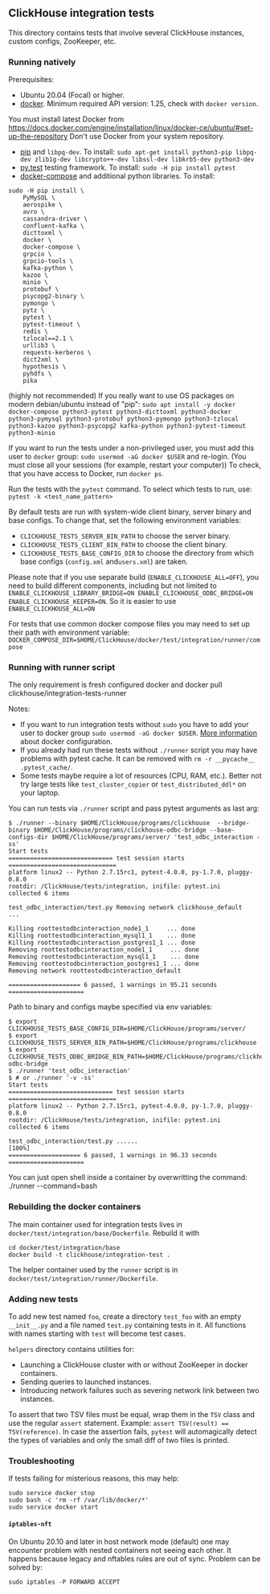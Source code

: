 ## ClickHouse integration tests

This directory contains tests that involve several ClickHouse instances, custom configs, ZooKeeper, etc.

### Running natively

Prerequisites:
* Ubuntu 20.04 (Focal) or higher.
* [docker](https://www.docker.com/community-edition#/download). Minimum required API version: 1.25, check with `docker version`.

You must install latest Docker from
https://docs.docker.com/engine/installation/linux/docker-ce/ubuntu/#set-up-the-repository
Don't use Docker from your system repository.

* [pip](https://pypi.python.org/pypi/pip) and `libpq-dev`. To install: `sudo apt-get install python3-pip libpq-dev zlib1g-dev libcrypto++-dev libssl-dev libkrb5-dev python3-dev`
* [py.test](https://docs.pytest.org/) testing framework. To install: `sudo -H pip install pytest`
* [docker-compose](https://docs.docker.com/compose/) and additional python libraries. To install:

```
sudo -H pip install \
    PyMySQL \
    aerospike \
    avro \
    cassandra-driver \
    confluent-kafka \
    dicttoxml \
    docker \
    docker-compose \
    grpcio \
    grpcio-tools \
    kafka-python \
    kazoo \
    minio \
    protobuf \
    psycopg2-binary \
    pymongo \
    pytz \
    pytest \
    pytest-timeout \
    redis \
    tzlocal==2.1 \
    urllib3 \
    requests-kerberos \
    dict2xml \
    hypothesis \
    pyhdfs \
    pika
```

(highly not recommended) If you really want to use OS packages on modern debian/ubuntu instead of "pip": `sudo apt install -y docker docker-compose python3-pytest python3-dicttoxml python3-docker python3-pymysql python3-protobuf python3-pymongo python3-tzlocal python3-kazoo python3-psycopg2 kafka-python python3-pytest-timeout python3-minio`

If you want to run the tests under a non-privileged user, you must add this user to `docker` group: `sudo usermod -aG docker $USER` and re-login.
(You must close all your sessions (for example, restart your computer))
To check, that you have access to Docker, run `docker ps`.

Run the tests with the `pytest` command. To select which tests to run, use: `pytest -k <test_name_pattern>`

By default tests are run with system-wide client binary, server binary and base configs. To change that,
set the following environment variables:
* `CLICKHOUSE_TESTS_SERVER_BIN_PATH` to choose the server binary.
* `CLICKHOUSE_TESTS_CLIENT_BIN_PATH` to choose the client binary.
* `CLICKHOUSE_TESTS_BASE_CONFIG_DIR` to choose the directory from which base configs (`config.xml` and`users.xml`) are taken.

Please note that if you use separate build (`ENABLE_CLICKHOUSE_ALL=OFF`), you need to build different components, including but not limited to `ENABLE_CLICKHOUSE_LIBRARY_BRIDGE=ON ENABLE_CLICKHOUSE_ODBC_BRIDGE=ON ENABLE_CLICKHOUSE_KEEPER=ON`. So it is easier to use `ENABLE_CLICKHOUSE_ALL=ON`

For tests that use common docker compose files you may need to set up their path with environment variable: `DOCKER_COMPOSE_DIR=$HOME/ClickHouse/docker/test/integration/runner/compose`

### Running with runner script

The only requirement is fresh configured docker and
docker pull clickhouse/integration-tests-runner

Notes:
* If you want to run integration tests without `sudo` you have to add your user to docker group `sudo usermod -aG docker $USER`. [More information](https://docs.docker.com/install/linux/linux-postinstall/) about docker configuration.
* If you already had run these tests without `./runner` script you may have problems with pytest cache. It can be removed with `rm -r __pycache__ .pytest_cache/`.
* Some tests maybe require a lot of resources (CPU, RAM, etc.). Better not try large tests like `test_cluster_copier` or `test_distributed_ddl*` on your laptop.

You can run tests via `./runner` script and pass pytest arguments as last arg:
```
$ ./runner --binary $HOME/ClickHouse/programs/clickhouse  --bridge-binary $HOME/ClickHouse/programs/clickhouse-odbc-bridge --base-configs-dir $HOME/ClickHouse/programs/server/ 'test_odbc_interaction -ss'
Start tests
============================= test session starts ==============================
platform linux2 -- Python 2.7.15rc1, pytest-4.0.0, py-1.7.0, pluggy-0.8.0
rootdir: /ClickHouse/tests/integration, inifile: pytest.ini
collected 6 items

test_odbc_interaction/test.py Removing network clickhouse_default
...

Killing roottestodbcinteraction_node1_1     ... done
Killing roottestodbcinteraction_mysql1_1    ... done
Killing roottestodbcinteraction_postgres1_1 ... done
Removing roottestodbcinteraction_node1_1     ... done
Removing roottestodbcinteraction_mysql1_1    ... done
Removing roottestodbcinteraction_postgres1_1 ... done
Removing network roottestodbcinteraction_default

==================== 6 passed, 1 warnings in 95.21 seconds =====================

```

Path to binary and configs maybe specified via env variables:
```
$ export CLICKHOUSE_TESTS_BASE_CONFIG_DIR=$HOME/ClickHouse/programs/server/
$ export CLICKHOUSE_TESTS_SERVER_BIN_PATH=$HOME/ClickHouse/programs/clickhouse
$ export CLICKHOUSE_TESTS_ODBC_BRIDGE_BIN_PATH=$HOME/ClickHouse/programs/clickhouse-odbc-bridge
$ ./runner 'test_odbc_interaction'
$ # or ./runner '-v -ss'
Start tests
============================= test session starts ==============================
platform linux2 -- Python 2.7.15rc1, pytest-4.0.0, py-1.7.0, pluggy-0.8.0
rootdir: /ClickHouse/tests/integration, inifile: pytest.ini
collected 6 items

test_odbc_interaction/test.py ......                                     [100%]
==================== 6 passed, 1 warnings in 96.33 seconds =====================
```

You can just open shell inside a container by overwritting the command:
./runner --command=bash

### Rebuilding the docker containers

The main container used for integration tests lives in `docker/test/integration/base/Dockerfile`. Rebuild it with
```
cd docker/test/integration/base
docker build -t clickhouse/integration-test .
```

The helper container used by the `runner` script is in `docker/test/integration/runner/Dockerfile`.

### Adding new tests

To add new test named `foo`, create a directory `test_foo` with an empty `__init__.py` and a file
named `test.py` containing tests in it. All functions with names starting with `test` will become test cases.

`helpers` directory contains utilities for:
* Launching a ClickHouse cluster with or without ZooKeeper in docker containers.
* Sending queries to launched instances.
* Introducing network failures such as severing network link between two instances.

To assert that two TSV files must be equal, wrap them in the `TSV` class and use the regular `assert`
statement. Example: `assert TSV(result) == TSV(reference)`. In case the assertion fails, `pytest`
will automagically detect the types of variables and only the small diff of two files is printed.

### Troubleshooting

If tests failing for misterious reasons, this may help:

```
sudo service docker stop
sudo bash -c 'rm -rf /var/lib/docker/*'
sudo service docker start
```

#### `iptables-nft`

On Ubuntu 20.10 and later in host network mode (default) one may encounter problem with nested containers not seeing each other. It happens because legacy and nftables rules are out of sync. Problem can be solved by:

```
sudo iptables -P FORWARD ACCEPT
```
